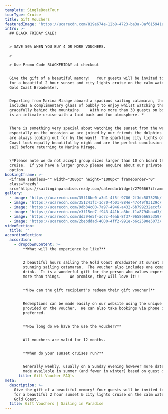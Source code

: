 ```yaml
---
template: SingleBoatTour
tourType: Cruise
title: Gift Vouchers
featuredImage: 'https://ucarecdn.com/819e674e-12b8-4723-ba3a-8af615941a24/'
intro: >-
  ## BLACK FRIDAY SALE!


  > SAVE 50% WHEN YOU BUY 4 OR MORE VOUCHERS.

  >

  > Use Promo Code BLACKFRIDAY at checkout


  Give the gift of a beautiful memory!   Your guests will be invited to join us
  for a beautiful 2 hour sunset and city lights cruise on the calm waters of the
  Gold Coast Broadwater.  


  Departing from Marina Mirage aboard a spacious sailing catamaran, the cruise
  includes a complimentary glass of bubbly to enjoy whilst watching the sun sink
  gracefully behind the mountains.    With no more than 30 guests on board this
  is an intimate cruise with a laid back and fun atmosphere. *  


  There is something very special about watching the sunset from the water and
  especially on the occasion we are joined by our friends the dolphins (who we
  are always looking out for by the way)!  The sparkling city lights of the Gold
  Coast look equally beautiful by night and are the perfect conclusion to your
  sail before returning to Marina Mirage.


  \*Please note we do not accept group sizes larger than 10 on board the sunset
  cruise.  If you have a larger group please enquire about our private charter
  option.
bookingIframe: >-
  <iframe seamless="" width="300px" height="1000px" frameborder="0"
  class="rezdy"
  src="https://sailinginparadise.rezdy.com/calendarWidget/279666?iframe=true"></iframe>
gallery:
  - image: 'https://ucarecdn.com/35f18be0-a3d1-4f5f-9786-2f3dc587525b/'
  - image: 'https://ucarecdn.com/351241fc-1d70-4b01-884e-47c49f83129c/'
  - image: 'https://ucarecdn.com/9db34c00-7a97-4946-a432-6b799232eccf/'
  - image: 'https://ucarecdn.com/e3f15ee7-f943-441b-a3bc-f1a8794baad3/'
  - image: 'https://ucarecdn.com/dd394e5f-ad7c-4eab-8f37-965866685359/'
  - image: 'https://ucarecdn.com/2bebddad-4000-4ff2-991e-b6c2590e5073/'
videoSection:
  title: ''
accordionSection:
  accordion:
    - dropdownContent: >-
        **What will the experience be like?**


        2 beautiful hours sailing the Gold Coast Broadwater at sunset aboard our
        stunning sailing catamaran.  The voucher also includes one complimentary
        drink.  It is a wonderful gift for the person who values experiences
        more than things.    We promise, they will love it!!


        **How can the gift recipient's redeem their gift voucher?**


        Redemptions can be made easily on our website using the unique code
        provided on the voucher.  We can also take bookings via phone if
        preferred.  


        **How long do we have the use the voucher?**


        All vouchers are valid for 12 months.


        **When do your sunset cruises run?**


        Generally weekly, usually on a Sunday evening however more dates are
        made available in summer (and fewer in winter) based on guest demand.
      title: Gift Voucher FAQ's
meta:
  description: >-
    Give the gift of a beautiful memory! Your guests will be invited to join us
    for a beautiful 2 hour sunset & city lights cruise on the calm waters of the
    Gold Coast.
  title: Gift Vouchers | Sailing in Paradise
---
```


